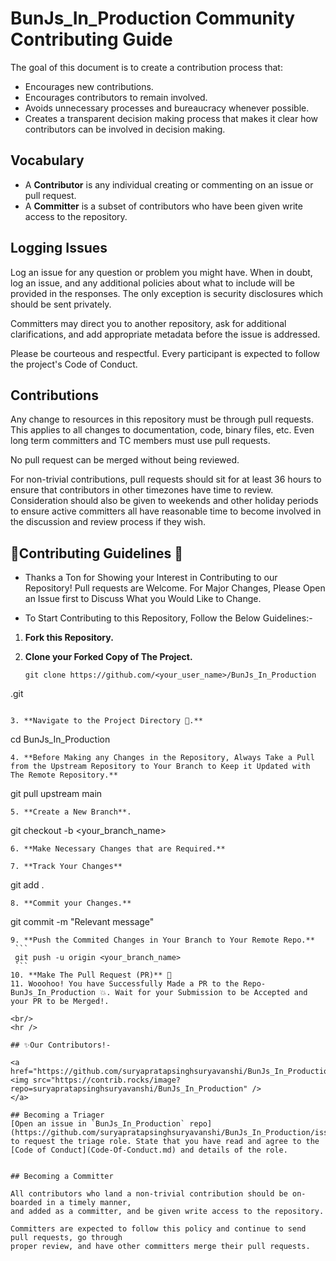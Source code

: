 # BunJs_In_Production Community Contributing Guide

The goal of this document is to create a contribution process that:

* Encourages new contributions.
* Encourages contributors to remain involved.
* Avoids unnecessary processes and bureaucracy whenever possible.
* Creates a transparent decision making process that makes it clear how
contributors can be involved in decision making.

## Vocabulary

* A **Contributor** is any individual creating or commenting on an issue or pull request.
* A **Committer** is a subset of contributors who have been given write access to the repository.

## Logging Issues

Log an issue for any question or problem you might have. When in doubt, log an issue, and
any additional policies about what to include will be provided in the responses. The only
exception is security disclosures which should be sent privately.

Committers may direct you to another repository, ask for additional clarifications, and
add appropriate metadata before the issue is addressed.

Please be courteous and respectful. Every participant is expected to follow the
project's Code of Conduct.

## Contributions

Any change to resources in this repository must be through pull requests. This applies to all changes
to documentation, code, binary files, etc. Even long term committers and TC members must use
pull requests.

No pull request can be merged without being reviewed.

For non-trivial contributions, pull requests should sit for at least 36 hours to ensure that
contributors in other timezones have time to review. Consideration should also be given to
weekends and other holiday periods to ensure active committers all have reasonable time to
become involved in the discussion and review process if they wish.

## 🎉Contributing Guidelines 📝
- Thanks a Ton for Showing your Interest in Contributing to our Repository! Pull requests are Welcome. For Major Changes, Please Open an Issue first to Discuss What you Would Like to Change.

- To Start Contributing to this Repository, Follow the Below Guidelines:-

1. **Fork this Repository.**

2. **Clone your Forked Copy of The Project.**
   ```
   git clone https://github.com/<your_user_name>/BunJs_In_Production
.git
   ```

3. **Navigate to the Project Directory 📁.**
   ```
   cd BunJs_In_Production
   ```
4. **Before Making any Changes in the Repository, Always Take a Pull from the Upstream Repository to Your Branch to Keep it Updated with The Remote Repository.**
   ```
   git pull upstream main
   ```
5. **Create a New Branch**.
   ```
   git checkout -b <your_branch_name>
   ```
6. **Make Necessary Changes that are Required.**

7. **Track Your Changes**
   ```
   git add .
   ```
8. **Commit your Changes.**
   ```
   git commit -m "Relevant message"
   ```
9. **Push the Commited Changes in Your Branch to Your Remote Repo.**
    ```
    git push -u origin <your_branch_name>
    ```
10. **Make The Pull Request (PR)** 🚀
11. Wooohoo! You have Successfully Made a PR to the Repo- BunJs_In_Production 💥. Wait for your Submission to be Accepted and your PR to be Merged!.

<br/>
<hr />

## ✨Our Contributors!-

<a href="https://github.com/suryapratapsinghsuryavanshi/BunJs_In_Production">
  <img src="https://contrib.rocks/image?repo=suryapratapsinghsuryavanshi/BunJs_In_Production" />
</a>

## Becoming a Triager
[Open an issue in `BunJs_In_Production` repo](https://github.com/suryapratapsinghsuryavanshi/BunJs_In_Production/issues/new)
to request the triage role. State that you have read and agree to the
[Code of Conduct](Code-Of-Conduct.md) and details of the role.


## Becoming a Committer

All contributors who land a non-trivial contribution should be on-boarded in a timely manner,
and added as a committer, and be given write access to the repository.

Committers are expected to follow this policy and continue to send pull requests, go through
proper review, and have other committers merge their pull requests.
